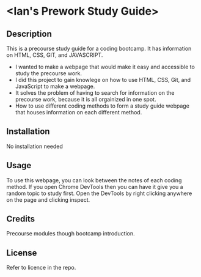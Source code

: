 # <Ian's Prework Study Guide>

## Description
This is a precourse study guide for a coding bootcamp. It has information on HTML, CSS, GIT, and JAVASCRIPT.

- I wanted to make a webpage that would make it easy and accessible to study the precourse work.
- I did this project to gain knowlege on how to use HTML, CSS, Git, and JavaScript to make a webpage. 
- It solves the problem of having to search for information on the precourse work, because it is all orgainized in one spot.
- How to use different coding methods to form a study guide webpage that houses information on each different method.

## Installation

No installation needed

## Usage

To use this webpage, you can look between the notes of each coding method. If you open Chrome DevTools then you can have it give you a random topic to study first. Open the DevTools by right clicking anywhere on the page and clicking inspect.

## Credits

Precourse modules though bootcamp introduction.

## License

Refer to licence in the repo.